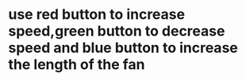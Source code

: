 # use red button to increase speed,green button to decrease speed and blue button to increase the length of the fan 
